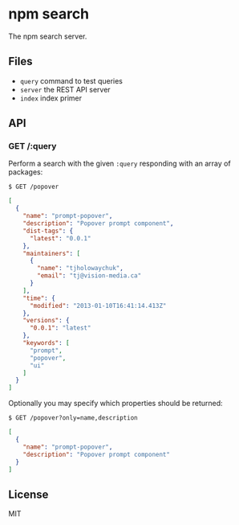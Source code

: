 
# npm search

  The npm search server.

## Files

  - `query` command to test queries
  - `server` the REST API server
  - `index` index primer

## API

### GET /:query

  Perform a search with the given `:query` responding with
  an array of packages:

```
$ GET /popover
```

```json
[
  {
    "name": "prompt-popover",
    "description": "Popover prompt component",
    "dist-tags": {
      "latest": "0.0.1"
    },
    "maintainers": [
      {
        "name": "tjholowaychuk",
        "email": "tj@vision-media.ca"
      }
    ],
    "time": {
      "modified": "2013-01-10T16:41:14.413Z"
    },
    "versions": {
      "0.0.1": "latest"
    },
    "keywords": [
      "prompt",
      "popover",
      "ui"
    ]
  }
]
```

  Optionally you may specify which properties should be
  returned:

```
$ GET /popover?only=name,description
```

```json
[
  {
    "name": "prompt-popover",
    "description": "Popover prompt component"
  }
]
```

## License

  MIT
